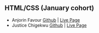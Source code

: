 ## HTML/CSS (January cohort)

* Anjorin Favour [Github](https://github.com/anjorin001) | [Live Page](https://anjorin001.github.io/portfoilo/?authuser=0)
* Justice Chigekwu [Github](https://github.com/khaerah) | [Live Page](https://cj63s.github.io/Portfolio/)
